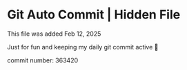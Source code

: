# Git Auto Commit | Hidden File

This file was added Feb 12, 2025

Just for fun and keeping my daily git commit active 🤪

commit number: 363420
